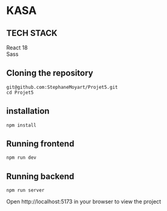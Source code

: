 # KASA 


## TECH STACK

React 18  <br/>
Sass

## Cloning the repository 

```
git@github.com:StephaneMoyart/Projet5.git
cd Projet5
```

## installation

```
npm install
```

## Running frontend

```
npm run dev
```

## Running backend

```
npm run server
```

Open http://localhost:5173 in your browser to view the project

